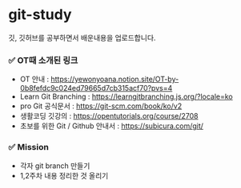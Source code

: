 # git-study
깃, 깃허브를 공부하면서 배운내용을 업로드합니다.


### ✅ OT때 소개된 링크
- OT 안내 :   https://yewonyoana.notion.site/OT-by-0b8fefdc9c024ed79665d7cb315acf70?pvs=4
- Learn Git Branching : https://learngitbranching.js.org/?locale=ko
- pro Git 공식문서 : https://git-scm.com/book/ko/v2
- 생활코딩 깃강의 : https://opentutorials.org/course/2708
- 초보를 위한 Git / Github 안내서 : https://subicura.com/git/


### ✅ Mission
- 각자 git branch 만들기
- 1,2주차 내용 정리한 것 올리기
